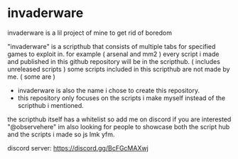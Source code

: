 # invaderware
invaderware is a lil project of mine to get rid of boredom

"invaderware" is a scripthub that consists of multiple tabs for specified games to exploit in. for example ( arsenal and mm2 )
every script i made and published in this github repository will be in the scripthub. ( includes unreleased scripts )
some scripts included in this scripthub are not made by me. ( some are )
- invaderware is also the name i chose to create this repository.
- this repository only focuses on the scripts i make myself instead of the scripthub i mentioned.

the scripthub itself has a whitelist so add me on discord if you are interested "@observehere"
im also looking for people to showcase both the script hub and the scripts i made so js lmk yfm.

discord server: https://discord.gg/BcFGcMAXwj
